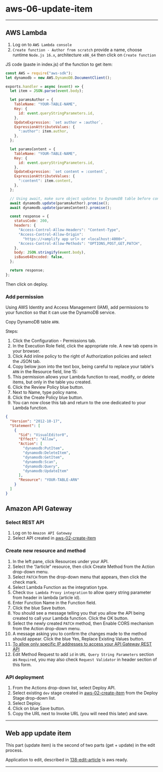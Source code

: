 # aws-06-update-item

---

## AWS Lambda

1. Log on to `AWS Lambda console`
2. `Create function - Author from scratch` provide a name, choose runtime `Node.js 16.x`, architecture `x86_64` then click on `Create function`

JS code (paste in index.js) of the function to get item:

```js
const AWS = require("aws-sdk");
let dynamodb = new AWS.DynamoDB.DocumentClient();

exports.handler = async (event) => {
  let item = JSON.parse(event.body);

  let paramsAuthor = {
    TableName: "YOUR-TABLE-NAME",
    Key: {
      id: event.queryStringParameters.id,
    },
    UpdateExpression: `set author = :author`,
    ExpressionAttributeValues: {
      ":author": item.author,
    },
  };

  let paramsContent = {
    TableName: "YOUR-TABLE-NAME",
    Key: {
      id: event.queryStringParameters.id,
    },
    UpdateExpression: `set content = :content`,
    ExpressionAttributeValues: {
      ":content": item.content,
    },
  };

  // Using await, make sure object updates to DynamoDB table before continuing execution
  await dynamodb.update(paramsAuthor).promise();
  await dynamodb.update(paramsContent).promise();

  const response = {
    statusCode: 200,
    headers: {
      "Access-Control-Allow-Headers": "Content-Type",
      "Access-Control-Allow-Origin":
        "https://<amplify app url> or <localhost:4000>",
      "Access-Control-Allow-Methods": "OPTIONS,POST,GET,PATCH",
    },
    body: JSON.stringify(event.body),
    isBase64Encoded: false,
  };

  return response;
};
```

Then click on deploy.

### Add permission

Using AWS Identity and Access Management (IAM), add permissions to your function so that it can use the DynamoDB service.

Copy DynamoDB table `ARN`.

Steps:

1. Click the Configuration - Permissions tab.
2. In the Execution Role field, click the appropriate role. A new tab opens in your browser.
3. Click Add inline policy to the right of Authorization policies and select the JSON tab.
4. Copy below json into the text box, being careful to replace your table's `ARN` in the Resource field, line 15:
5. This permission allows your Lambda function to read, modify, or delete items, but only in the table you created.
6. Click the Review Policy blue button.
7. Next to Name, type policy name.
8. Click the Create Policy blue button.
9. You can now close this tab and return to the one dedicated to your Lambda function.

```json
{
  "Version": "2012-10-17",
  "Statement": [
    {
      "Sid": "VisualEditor0",
      "Effect": "Allow",
      "Action": [
        "dynamodb:PutItem",
        "dynamodb:DeleteItem",
        "dynamodb:GetItem",
        "dynamodb:Scan",
        "dynamodb:Query",
        "dynamodb:UpdateItem"
      ],
      "Resource": "YOUR-TABLE-ARN"
    }
  ]
}
```

## Amazon API Gateway

### Select REST API

1. Log on to `Amazon API Gateway`
2. Select API created in [aws-02-create-item](../16-project-blog/aws-02-create-item.md)

### Create new resource and method

1. In the left pane, click Resources under your API.
2. Select the “/article” resource, then click Create Method from the Action drop-down menu.
3. Select `PATCH` from the drop-down menu that appears, then click the check mark.
4. Select Lambda Function as the integration type.
5. Check `Use Lambda Proxy integration` to allow query string parameter from header in lambda (article id).
6. Enter Function Name in the Function field.
7. Click the blue Save button.
8. You should see a message telling you that you allow the API being created to call your Lambda function. Click the OK button.
9. Select the newly created `PATCH` method, then Enable CORS mechanism from the Action drop-down menu.
10. A message asking you to confirm the changes made to the method should appear. Click the blue Yes, Replace Existing Values button.
11. [To allow only specific IP addresses to access your API Gateway REST API](https://aws.amazon.com/fr/premiumsupport/knowledge-center/api-gateway-resource-policy-access/)
12. Edit Method Request to add `id` in `URL Query String Parameters` section as `Required`, you may also check `Request Validator` in header section of this form.

### API deployment

1. From the Actions drop-down list, select Deploy API.
2. Select existing `dev` stage created in [aws-02-create-item](../16-project-blog/aws-02-create-item.md) from the Deploy Stage drop-down list.
3. Select Deploy.
4. Click on blue Save button.
5. Copy the URL next to Invoke URL (you will need this later) and save.

---

## Web app update item

This part (update item) is the second of two parts (get + update) in the edit process.

Application to edit, described in [138-edit-article](138-edit-article.md) is aws ready.

---
